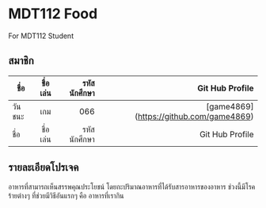 # MDT112 Food 
For MDT112 Student

## สมาชิก

| ชื่อ      | ชื่อเล่น  |   รหัสนักศึกษา   | Git Hub Profile  |
| --------|:------:| --------------:|-----------------:|
| วันชนะ   |   เกม  |    066         | [game4869] (https://github.com/game4869) |
| ชื่อ      | ชื่อเล่น  |   รหัสนักศึกษา   | Git Hub Profile  |




## รายละเอียดโปรเจค

อาหารที่สามารถเห็นสรรพคุณประโยชน์ โดยกะปริมาณอาหารที่ได้รับสารอาหารของอาหาร
ช่วงนี้มีโรคร้ายต่างๆ ที่ช่วยมีวิธีอันแรกๆ คือ อาหารที่เรากิน

